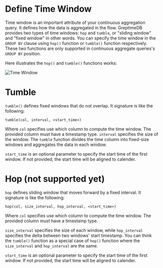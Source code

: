 # Define Time Window

Time window is an important attribute of your continuous aggregation query. It defines how the data is aggregated in the flow. GreptimeDB provides two types of time windows: `hop` and `tumble`, or "sliding window" and "fixed window" in other words. You can specify the time window in the `GROUP BY` clause using `hop()` function or `tumble()` function respectively. These two functions are only supported in continuous aggregate queries's `GROUP BY` position.

Here illustrates the `hop()` and `tumble()` functions works:

![Time Window](/time-window.svg)

# Tumble

`tumble()` defines fixed windows that do not overlap. It signature is like the following:

```
tumble(col, interval, <start_time>)
```

Where `col` specifies use which column to compute the time window. The provided column must have a timestamp type. `interval` specifies the size of the window. The `tumble` function divides the time column into fixed-size windows and aggregates the data in each window.

`start_time` is an optional parameter to specify the start time of the first window. If not provided, the start time will be aligned to calender.

# Hop (not supported yet)

`hop` defines sliding window that moves forward by a fixed interval. It signature is like the following:

```
hop(col, size_interval, hop_interval, <start_time>)
```

Where `col` specifies use which column to compute the time window. The provided column must have a timestamp type.

`size_interval` specifies the size of each window, while `hop_interval` specifies the delta between two windows' start timestamp. You can think the `tumble()` function as a special case of `hop()` function where the `size_interval` and `hop_interval` are the same.

`start_time` is an optional parameter to specify the start time of the first window. If not provided, the start time will be aligned to calender.
